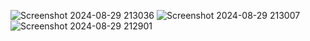 ![Screenshot 2024-08-29 213036](https://github.com/user-attachments/assets/58df7929-3bd5-43fd-b973-9d6c0f86ca87)
![Screenshot 2024-08-29 213007](https://github.com/user-attachments/assets/27afe30a-65c6-4234-874d-effad07870a8)
![Screenshot 2024-08-29 212901](https://github.com/user-attachments/assets/fd3a96bc-6b11-43d6-9588-223a60d0a9e5)
